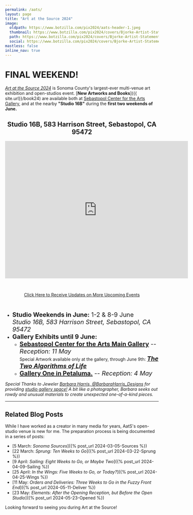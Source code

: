 ```yaml
---
permalink: /aats/
layout: page
title: "Art at the Source 2024"
image:
  oldpath: https://www.botzilla.com/pix2024/aats-header-1.jpeg
  thumbnail: https://www.botzilla.com/pix2024/covers/Bjorke-Artist-Statement-thumbs.jpg
  path: https://www.botzilla.com/pix2024/covers/Bjorke-Artist-Statement-thumbs.jpg
  social: https://www.botzilla.com/pix2024/covers/Bjorke-Artist-Statement-thumbs.jpg
mastless: false
inline_nav: true
---
```


<!-- <figure class="align-center">
<a href="{{ site.url}}/generations"><img src="https://www.botzilla.com/pix2024/covers/Bjorke-Artist-Statement-thumbs.jpg"></a>
<figcaption>A slice of my images and books that will be 
<a href="{{ site.url}}/book24">available at AatS 2024</a>
</figcaption>
</figure> -->

<h1>FINAL WEEKEND!</h1>

[_Art at the Source 2024_](https://www.artatthesource.org/) is Sonoma County's largest-ever multi-venue art exhibition and open-studios event. [**New Artworks and Books**]({{ site.url}}/book24) are available both at [Sebastopol Center for the Arts Gallery](https://www.sebarts.org/), and at the nearby <b>"Studio 16B"</b> during the **first two weekends of June.**

<!--
[_Art at the Source 2024_](https://www.artatthesource.org/) is Sonoma County's largest-ever multi-venue art exhibition and open-studios event. Join the gallery reception at [Sebastopol Center for the Arts on the 11th of May](https://www.sebarts.org/), and please visit my  studio/gallery display in Sebastopol <b>"Studio 16B"</b> during the **first two weekends of June.**

<span style="font-size:20px">[**New Artworks and Books**]({{ site.url}}/book24) are available for purchase in-person, or via the web once the live event completes. There are sure to be some surprise works and instagrammable situations availble _only_ at the studio.</span>

-->
<center>
<h2>Studio 16B, 583 Harrison Street, Sebastopol, CA 95472</h2>

<iframe src="https://www.google.com/maps/embed?pb=!1m18!1m12!1m3!1d100076.5295836525!2d-122.86417852012046!3d38.386194852380505!2m3!1f0!2f0!3f0!3m2!1i1024!2i768!4f13.1!3m3!1m2!1s0x80843a0b9dd7e5ab%3A0x93ef178856d2d049!2s583%20Harrison%20St%2C%20Sebastopol%2C%20CA%2095472!5e0!3m2!1sen!2sus!4v1715361429608!5m2!1sen!2sus" width="600" height="450" style="border:0;" allowfullscreen="" loading="lazy" referrerpolicy="no-referrer-when-downgrade"></iframe>

<p>&nbsp;</p>

<a class="btn btn--info btn--large" href="mailto:kevin+aats@vumondo.com?subject=Updates%20on%20Art%20Studio%20Events&body=Please%20keep%20me%20informed%20of%20updates%20on%20sales%20availability%20of%20your%20books%20and%20prints">Click Here to Receive Updates on More Upcoming Events</a>

</center>
<p>&nbsp;</p>

* <span style="font-size:20px">**Studio Weekends in June:** 1-2 & 8-9 June<br/>_Studio 16B, 583 Harrison Street, Sebastopol, CA 95472_</span>
* <span style="font-size:20px"><b>Gallery Exhibits until 9 June:</b></span>
  * <span style="font-size:20px">[<b>Sebastopol Center for the Arts Main Gallery</b>](https://www.google.com/maps/place/282+S+High+St,+Sebastopol,+CA+95472/@38.400196,-122.8253864,17z/data=!3m1!4b1!4m6!3m5!1s0x808430a6b493fbe5:0x6dd995d6a36c2ffe!8m2!3d38.400196!4d-122.8253864!16s%2Fg%2F11c22svkmt?entry=ttu) -- <i>Reception: 11 May</i></span><br/>Special Artwork available only at the gallery, through June 9th: <a href="{{ site.url }}/two"><i style="font-size:20px"><b>The Two Algorithms of Life</b></i></a>
  * <span style="font-size:20px">[<b>Gallery One in Petaluma.</b>](https://petaluma-galleryone.com/) -- <i>Reception: 4 May</i></span>


_Special Thanks to Jeweler [Barbara Harris, @BarbaraHarris_Designs](https://instagram.com/BarbaraHarris_Designs) for providing [studio gallery space!](https://www.artatthesource.org/barbara-harris) A bit like a photographer, Barbara seeks out rowdy and unusual materials to create unexpected one-of-a-kind pieces._

<hr/>

## Related Blog Posts

While I have worked as a creator in many media for years, AatS's open-studio venue is new for me. The preparation process is being documented in a series of posts:

* [5 March: _Sonoma Sources_]({% post_url 2024-03-05-Sources %})
* [22 March: _Sprung: Ten Weeks to Go_]({% post_url 2024-03-22-Sprung %})
* [9 April: _Sailing: Eight Weeks to Go, or Maybe Two_]({% post_url 2024-04-09-Sailing %})
* [25 April: _In the Wings: Five Weeks to Go, or Today?_]({% post_url 2024-04-25-Wings %})
* [11 May: _Orders and Deliveries: Three Weeks to Go in the Fuzzy Front End_]({% post_url 2024-05-11-Deliver %})
* [23 May: _Elements: After the Opening Reception, but Before the Open Studio_]({% post_url 2024-05-23-Opened %})

Looking forward to seeing you during Art at the Source!

<!--
<figure class="align-center">
<img src="https://www.botzilla.com/pix2024/Bjorke-AATS-BizCard-sRGB-web.jpg">
<figcaption>(As seen in the AatS catalog)</figcaption>
</figure>

<figure class="align-center">
<a href="{{ site.url}}/book24"><img src="https://www.botzilla.com/pix2024/author-promo-card.jpg"></a>
<figcaption>Click <a href="{{ site.url}}/book24">here</a> for book info</figcaption>
</figure>

-->
